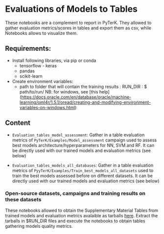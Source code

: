 # Evaluations of Models to Tables

These notebooks are a complement to report in PyTerK. They allowed to gather evaluation metrics/scores in tables and export them as csv, while Notebooks allows to visualize them. 

## Requirements:
* Install following libraries, via pip or conda
	* tensorflow - keras
	* pandas 
	* scikit-learn
* Create environment variables:
	* path to folder that will contain the training results : RUN_DIR : $ path/to/run/ 
NB: for windows, see [this help] (https://docs.oracle.com/en/database/oracle/machine-learning/oml4r/1.5.1/oread/creating-and-modifying-environment-variables-on-windows.html)

## Content 

* `Evaluation_tables_model_assessment`: Gather in a table evaluation metrics of `PyTerK/Examples/Model_assessment` campaign used to assess best models architecture/hyperparameters for NN, SVM and RF. It can be directly used with our trained models and evaluation metrics (see below)

* `Evaluation_tables_models_all_databases`: Gather in a table evaluation metrics  of `PyyTerK/Examples/Train_best_models_all_datasets` used to train the best models assessed before on different datasets. It can be directly used with our trained models and evaluation metrics (see below)

### Open-source datasets, campaigns and training results on these datasets

These notebooks allowed to obtain the Supplementary Material Tables from trained models and evaluation metrics avalaible as tarballs [here](https://zenodo.org/record/6104937#.Yg4ifC9ziRs). Extract the tarballs in $RUN_DIR files and execute the notebooks to obtain tables gathering models quality metrics.